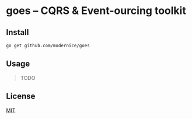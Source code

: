 # goes – CQRS & Event-ourcing toolkit

## Install

```sh
go get github.com/modernice/goes
```

## Usage

> TODO

## License

[MIT](./LICENSE)
